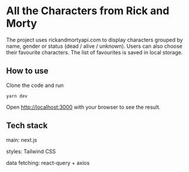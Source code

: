# All the Characters from Rick and Morty

The project uses rickandmortyapi.com to display characters grouped by name, gender or status (dead / alive / unknown). Users can also choose their favourite characters. The list of favourites is saved in local storage.

## How to use

Clone the code and run
```
yarn dev
```
Open [http://localhost:3000](http://localhost:3000) with your browser to see the result.

## Tech stack

main: next.js

styles: Tailwind CSS

data fetching: react-query + axios
